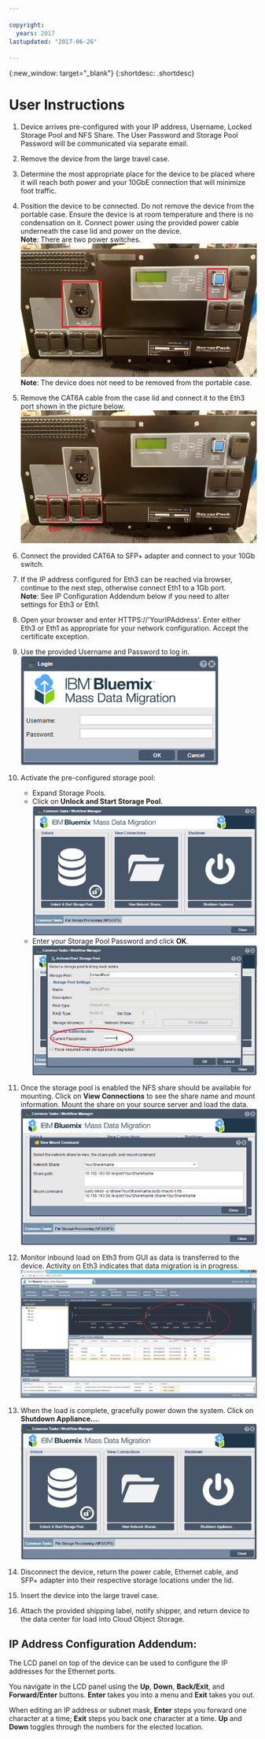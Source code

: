 ```yaml
---

copyright:
  years: 2017
lastupdated: "2017-06-26"

---
```

{:new_window: target="_blank"}
{:shortdesc: .shortdesc}

# User Instructions


1.	Device arrives pre-configured with your IP address, Username, Locked Storage Pool and NFS Share.  The User Password and Storage Pool Password will be communicated via separate email.

2.	Remove the device from the large travel case.

3.	Determine the most appropriate place for the device to be placed where it will reach both power and your 10GbE connection that will minimize foot traffic.

4.	Position the device to be connected. Do not remove the device from the portable case. Ensure the device is at room temperature and there is no condensation on it. Connect power using the provided power cable underneath the case lid and power on the device.<br/>
    **Note**: There are two power switches. 
    ![Power switches](/images/UserGuide2.jpg) 
    **Note**: The device does not need to be removed from the portable case.
5.	Remove the CAT6A cable from the case lid and connect it to the Eth3 port shown in the picture below.
    ![](/images/UserGuide3.jpg)
6.	Connect the provided CAT6A to SFP+ adapter and connect to your 10Gb switch.
7.	If the IP address configured for Eth3 can be reached via browser, continue to the next step, otherwise connect Eth1 to a 1Gb port.<br/>
    **Note**: See IP Configuration Addendum below if you need to alter settings for Eth3 or Eth1.
8. Open your browser and enter HTTPS://'YourIPAddress'. Enter either Eth3 or Eth1 as appropriate for your network configuration. Accept the certificate exception.
    
9.	Use the provided Username and Password to log in.<br/>
    ![](/images/UserGuide6.png)
10.	Activate the pre-configured storage pool:
    - Expand Storage Pools.
    - Click on **Unlock and Start Storage Pool**. 
    ![](/images/UserGuide7.png)
    - Enter your Storage Pool Password and click **OK**. 
    ![Activate Storage Pool](/images/UserGuide4.png)
11.	Once the storage pool is enabled the NFS share should be available for mounting. Click on **View Connections** to see the share name and mount information. Mount the share on your source server and load the data.<br/>
    ![](/images/UserGuide8.png)
12.	Monitor inbound load on Eth3 from GUI as data is transferred to the device. Activity on Eth3 indicates that data migration is in progress.<br/>
    ![](/images/UserGuide9.png)
13.	When the load is complete, gracefully power down the system. Click on **Shutdown Appliance...**.  
    ![Right Click on Storage Systems and select Shutdown Storage System...](/images/UserGuide5.jpg)
14.	Disconnect the device, return the power cable, Ethernet cable, and SFP+ adapter into their respective storage locations under the lid.
15.	Insert the device into the large travel case.
16.	Attach the provided shipping label, notify shipper, and return device to the data center for load into Cloud Object Storage.

## IP Address Configuration Addendum:	
The LCD panel on top of the device can be used to configure the IP addresses for the Ethernet ports.

You navigate in the LCD panel using the **Up**, **Down**, **Back/Exit**, and **Forward/Enter** buttons. **Enter** takes you into a menu and **Exit** takes you out.

When editing an IP address or subnet mask, **Enter** steps you forward one character at a time; **Exit** steps you back one character at a time. **Up** and **Down** toggles through the numbers for the elected location.
